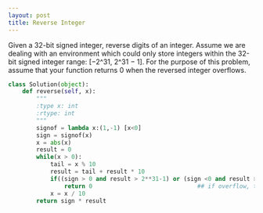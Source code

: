 ```yaml
---
layout: post
title: Reverse Integer
---
```


Given a 32-bit signed integer, reverse digits of an integer. Assume we are dealing with an environment which could only store integers within the 32-bit signed integer range: [−2^31,  2^31 − 1]. For the purpose of this problem, assume that your function returns 0 when the reversed integer overflows.

```python
class Solution(object):
    def reverse(self, x):
        """
        :type x: int
        :rtype: int
        """
        signof = lambda x:(1,-1) [x<0]
        sign = signof(x)
        x = abs(x)
        result = 0
        while(x > 0):    
            tail = x % 10
            result = tail + result * 10
            if((sign > 0 and result > 2**31-1) or (sign <0 and result > 2**31)):
                return 0                              ## if overflow, the value will change 
            x = x / 10
        return sign * result
```
